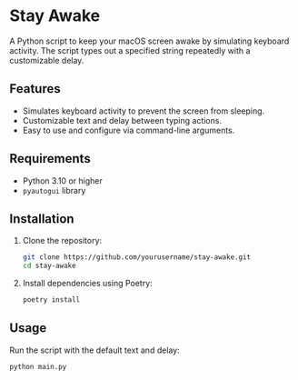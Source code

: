 # Stay Awake

A Python script to keep your macOS screen awake by simulating keyboard activity. The script types out a specified string repeatedly with a customizable delay.

## Features

- Simulates keyboard activity to prevent the screen from sleeping.
- Customizable text and delay between typing actions.
- Easy to use and configure via command-line arguments.

## Requirements

- Python 3.10 or higher
- `pyautogui` library

## Installation

1. Clone the repository:

    ```sh
    git clone https://github.com/yourusername/stay-awake.git
    cd stay-awake
    ```

2. Install dependencies using Poetry:

    ```sh
    poetry install
    ```

## Usage

Run the script with the default text and delay:
```
python main.py
```